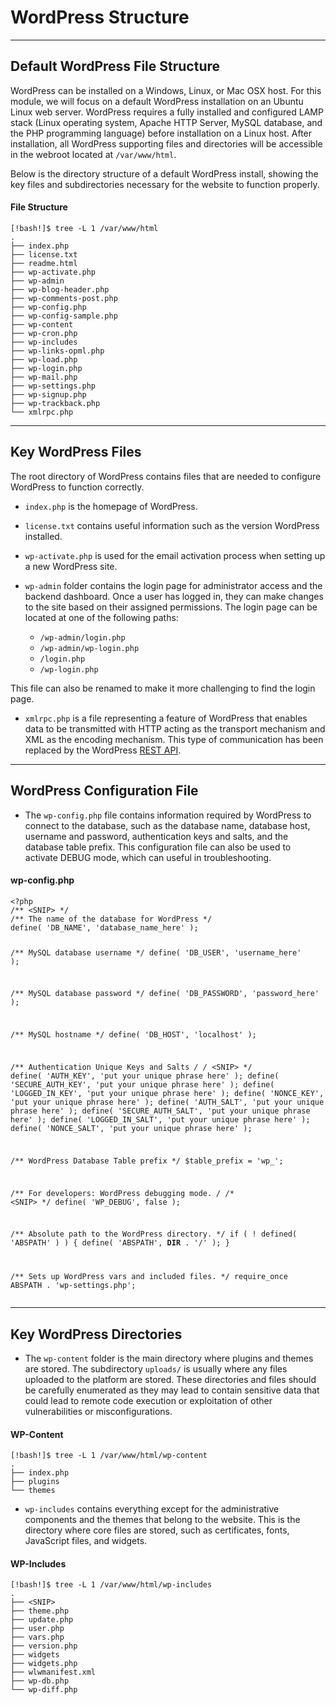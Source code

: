 
<h1>WordPress Structure</h1>
<hr/>
<h2>Default WordPress File Structure</h2>
<p>WordPress can be installed on a Windows, Linux, or Mac OSX host. For this module, we will focus on a default WordPress installation on an Ubuntu Linux web server. WordPress requires a fully installed and configured LAMP stack (Linux operating system, Apache HTTP Server, MySQL database, and the PHP programming language) before installation on a Linux host. After installation, all WordPress supporting files and directories will be accessible in the webroot located at <code>/var/www/html</code>.</p>
<p>Below is the directory structure of a default WordPress install, showing the key files and subdirectories necessary for the website to function properly.</p>
<h4>File Structure</h4>
<pre><code class="language-shell-session">[!bash!]$ tree -L 1 /var/www/html
.
├── index.php
├── license.txt
├── readme.html
├── wp-activate.php
├── wp-admin
├── wp-blog-header.php
├── wp-comments-post.php
├── wp-config.php
├── wp-config-sample.php
├── wp-content
├── wp-cron.php
├── wp-includes
├── wp-links-opml.php
├── wp-load.php
├── wp-login.php
├── wp-mail.php
├── wp-settings.php
├── wp-signup.php
├── wp-trackback.php
└── xmlrpc.php
</code></pre>
<hr/>
<h2>Key WordPress Files</h2>
<p>The root directory of WordPress contains files that are needed to configure WordPress to function correctly.</p>
<ul>
<li>
<p><code>index.php</code> is the homepage of WordPress.</p>
</li>
<li>
<p><code>license.txt</code> contains useful information such as the version WordPress installed.</p>
</li>
<li>
<p><code>wp-activate.php</code> is used for the email activation process when setting up a new WordPress site.</p>
</li>
<li>
<p><code>wp-admin</code> folder contains the login page for administrator access and the backend dashboard. Once a user has logged in, they can make changes to the site based on their assigned permissions. The login page can be located at one of the following paths:</p>
<ul>
<li>
<code>/wp-admin/login.php</code>
</li>
<li>
<code>/wp-admin/wp-login.php</code>
</li>
<li>
<code>/login.php</code>
</li>
<li>
<code>/wp-login.php</code>
</li>
</ul>
</li>
</ul>
<p>This file can also be renamed to make it more challenging to find the login page.</p>
<ul>
<li>
<code>xmlrpc.php</code> is a file representing a feature of WordPress that enables data to be transmitted with HTTP acting as the transport mechanism and XML as the encoding mechanism. This type of communication has been replaced by the WordPress <a href="https://developer.wordpress.org/rest-api/reference">REST API</a>.</li>
</ul>
<hr/>
<h2>WordPress Configuration File</h2>
<ul>
<li>The <code>wp-config.php</code> file contains information required by WordPress to connect to the database, such as the database name, database host, username and password, authentication keys and salts, and the database table prefix. This configuration file can also be used to activate DEBUG mode, which can useful in troubleshooting.</li>
</ul>
<h4>wp-config.php</h4>
<pre><code class="language-php">&lt;?php
/** &lt;SNIP&gt; */
/** The name of the database for WordPress */
define( 'DB_NAME', 'database_name_here' );

/** MySQL database username */
define( 'DB_USER', 'username_here' );

/** MySQL database password */
define( 'DB_PASSWORD', 'password_here' );

/** MySQL hostname */
define( 'DB_HOST', 'localhost' );

/** Authentication Unique Keys and Salts */
/* &lt;SNIP&gt; */
define( 'AUTH_KEY',         'put your unique phrase here' );
define( 'SECURE_AUTH_KEY',  'put your unique phrase here' );
define( 'LOGGED_IN_KEY',    'put your unique phrase here' );
define( 'NONCE_KEY',        'put your unique phrase here' );
define( 'AUTH_SALT',        'put your unique phrase here' );
define( 'SECURE_AUTH_SALT', 'put your unique phrase here' );
define( 'LOGGED_IN_SALT',   'put your unique phrase here' );
define( 'NONCE_SALT',       'put your unique phrase here' );

/** WordPress Database Table prefix */
$table_prefix = 'wp_';

/** For developers: WordPress debugging mode. */
/** &lt;SNIP&gt; */
define( 'WP_DEBUG', false );

/** Absolute path to the WordPress directory. */
if ( ! defined( 'ABSPATH' ) ) {
	define( 'ABSPATH', __DIR__ . '/' );
}

/** Sets up WordPress vars and included files. */
require_once ABSPATH . 'wp-settings.php';
</code></pre>
<hr/>
<h2>Key WordPress Directories</h2>
<ul>
<li>The <code>wp-content</code> folder is the main directory where plugins and themes are stored. The subdirectory <code>uploads/</code> is usually where any files uploaded to the platform are stored. These directories and files should be carefully enumerated as they may lead to contain sensitive data that could lead to remote code execution or exploitation of other vulnerabilities or misconfigurations.</li>
</ul>
<h4>WP-Content</h4>
<pre><code class="language-shell-session">[!bash!]$ tree -L 1 /var/www/html/wp-content
.
├── index.php
├── plugins
└── themes
</code></pre>
<ul>
<li>
<code>wp-includes</code> contains everything except for the administrative components and the themes that belong to the website. This is the directory where core files are stored, such as certificates, fonts, JavaScript files, and widgets.</li>
</ul>
<h4>WP-Includes</h4>
<pre><code class="language-shell-session">[!bash!]$ tree -L 1 /var/www/html/wp-includes
.
├── &lt;SNIP&gt;
├── theme.php
├── update.php
├── user.php
├── vars.php
├── version.php
├── widgets
├── widgets.php
├── wlwmanifest.xml
├── wp-db.php
└── wp-diff.php
</code></pre>
